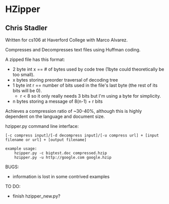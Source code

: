 HZipper
=======

Chris Stadler
-------------

Written for cs106 at Haverford College with Marco Alvarez.

Compresses and Decompresses text files using Huffman coding.

A zipped file has this format:
- 2 byte int x == # of bytes used by code tree (1byte could theoretically be too small).
- x bytes storing preorder traversal of decoding tree
- 1 byte int r == number of bits used in the file's last byte (the rest of its bits will be 0).
    - r < 8 so it only really needs 3 bits but I'm using a byte for simplicity.
- n bytes storing a message of 8(n-1) + r bits

Achieves a compression ratio of ~30-40%, although this is highly dependent on the language and document size. 



hzipper.py command line interface:

	[-c compress input]/[-d decompress input]/[-u compress url] + [input filename or url] + [output filename]

	example usage:
		hzipper.py -c bigtest.doc compressed.hzip
		hzipper.py -u http://google.com google.hzip

BUGS:
- information is lost in some contrived examples

TO DO:
- finish hzipper_new.py?